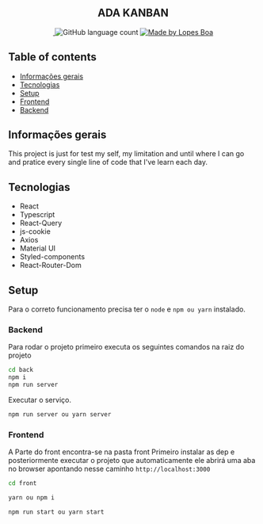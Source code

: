 <h2 align="center">
  ADA KANBAN
</h2>


<p align="center">
  <a href="https://travis-ci.org/BakongoStudio/bakongo-api.svg">
  <img alt="" src="https://img.shields.io/travis/BakongoStudio/bakongo-api.svg?color=2650a3">
  </a>

  <img alt="GitHub language count" src="https://img.shields.io/github/license/lopesboa/kanban-dashboard?style=social">

  <a href="https://www.linkedin.com/in/lopesboa/">
    <img alt="Made by Lopes Boa" src="https://img.shields.io/badge/made%20by-lopesboa-2650a3?style=social">
  </a>
</p>

## Table of contents
* [Informações gerais](#general-info)
* [Tecnologias](#technologies)
* [Setup](#setup)
* [Frontend](#frontend)
* [Backend](#backend)

## Informações gerais
This project is just for test my self, my limitation and until where I can go and pratice every single line of code that I've learn each day.


## Tecnologias
* React
* Typescript
* React-Query
* js-cookie
* Axios
* Material UI
* Styled-components
* React-Router-Dom


## Setup
Para o correto funcionamento precisa ter o `node` e `npm ou yarn` instalado.


### Backend
Para rodar o projeto primeiro executa os seguintes comandos na raiz do projeto

```sh
cd back
npm i
npm run server
``` 

Executar o serviço.
```sh 
npm run server ou yarn server
```

### Frontend

A Parte do front encontra-se na pasta front
Primeiro instalar as dep e posteriormente executar o projeto que automaticamente ele abrirá uma aba no browser apontando nesse caminho `http://localhost:3000`
```sh
cd front

yarn ou npm i

npm run start ou yarn start
```